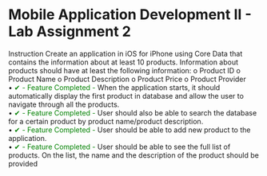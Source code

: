 # Mobile Application Development II - Lab Assignment 2

Instruction
Create an application in iOS for iPhone using Core Data that contains the information about at least 10 products. Information about products should have at least the following information:
o
Product ID
o
Product Name
o
Product Description
o
Product Price
o
Product Provider <br />
•
<span style="color: green"> ✔  - Feature Completed - </span>  When the application starts, it should automatically display the first product in database and allow the user to navigate through all the products.<br />
•
<span style="color: green"> ✔  - Feature Completed - </span> User should also be able to search the database for a certain product by product name/product description.<br />
•
<span style="color: green"> ✔  - Feature Completed - </span> User should be able to add new product to the application.<br />
•
<span style="color: green"> ✔   - Feature Completed -  </span>  User should be able to see the full list of products. On the list, the name and the description of the product should be provided<br />
